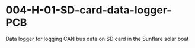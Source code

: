 # 004-H-01-SD-card-data-logger-PCB
Data logger for logging CAN bus data on SD card in the Sunflare solar boat
